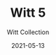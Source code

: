 ---
subtitle: "Witt Collection"
image_secondary: "img/a61c3ff580b555401914a1576744ed1b6bb7fa27-2400x1200.png"
description: "Witt%20is%20a%20contemporary%2C%20geometric%20take%20on%20the%20traditional%20chandelier.%20Two%20glowing%2C%20pearl-like%20luminaires%20are%20framed%20by%20the%20graphic%20outlines%20of%20five%20hollow%20brass%20cubes%2C%20which%2C%20like%20building%20blocks%2C%20allow%20for%20endless%20compositions%3A%20They%20can%20be%20hung%20in%20a%20linear%20procession%2C%20both%20horizontally%20and%20vertical"
category: "Chandeliers"
designer: "Rbw"
tags: 
  - "Chandeliers"
title: "Witt 5"
href: "https://rbw.com/products/witt-5/pc31-27-120_tm_dex"
image_primary: "img/RGW-5_default.jpg"
manufacturer: "Rich Brilliant Willing"
slug: "/manufacturers/rbw/chandeliers/rbw-witt-5"
date: "2021-05-13"
---
